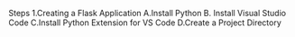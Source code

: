 Steps
1.Creating a Flask Application
    A.Install Python
    B. Install Visual Studio Code
    C.Install Python Extension for VS Code
    D.Create a Project Directory
    
 
